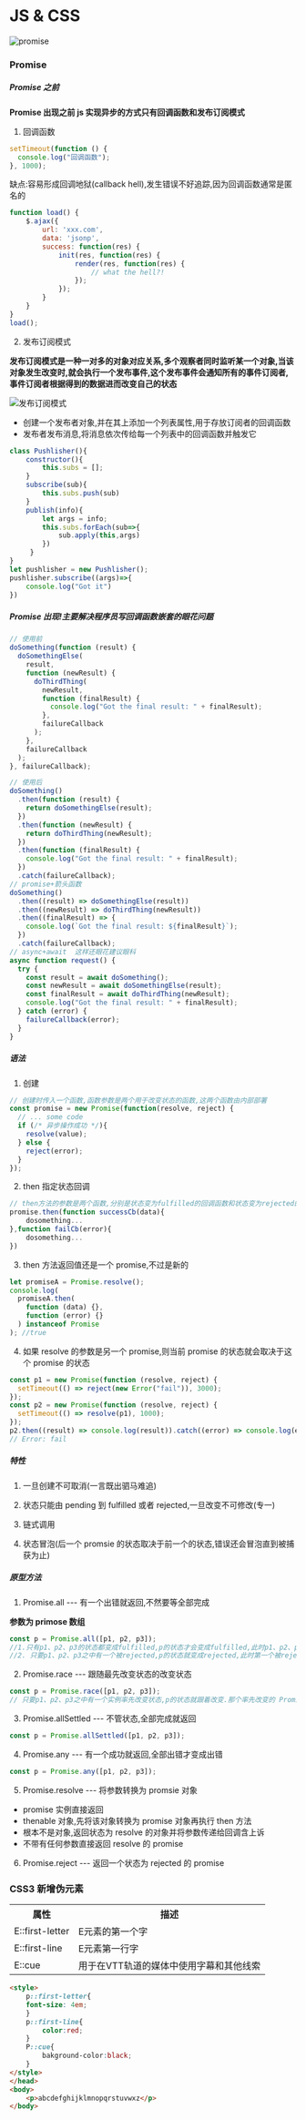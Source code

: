 # JS & CSS

![promise](https://ss0.bdstatic.com/70cFvHSh_Q1YnxGkpoWK1HF6hhy/it/u=434281904,1375192006&fm=26&gp=0.jpg)

### Promise

##### Promise 之前

**Promise 出现之前 js 实现异步的方式只有回调函数和发布订阅模式**

1. 回调函数

```js
setTimeout(function () {
  console.log("回调函数");
}, 1000);
```

缺点:容易形成回调地狱(callback hell),发生错误不好追踪,因为回调函数通常是匿名的

```js
function load() {
    $.ajax({
        url: 'xxx.com',
        data: 'jsonp',
        success: function(res) {
            init(res, function(res) {
                render(res, function(res) {
                    // what the hell?!
                });
            });
        }
    }
}
load();
```

2. 发布订阅模式

**发布订阅模式是一种一对多的对象对应关系,多个观察者同时监听某一个对象,当该对象发生改变时,就会执行一个发布事件,这个发布事件会通知所有的事件订阅者,事件订阅者根据得到的数据进而改变自己的状态**

![发布订阅模式](https://ss1.bdstatic.com/70cFvXSh_Q1YnxGkpoWK1HF6hhy/it/u=4049622206,55300289&fm=26&gp=0.jpg)

- 创建一个发布者对象,并在其上添加一个列表属性,用于存放订阅者的回调函数
- 发布者发布消息,将消息依次传给每一个列表中的回调函数并触发它

```js
class Pushlisher(){
    constructor(){
        this.subs = [];
    }
    subscribe(sub){
        this.subs.push(sub)
    }
 	publish(info){
        let args = info;
        this.subs.forEach(sub=>{
            sub.apply(this,args)
        })
     }
}
let pushlisher = new Pushlisher();
pushlisher.subscribe((args)=>{
    console.log("Got it")
})
```

##### Promise 出现!主要解决程序员写回调函数嵌套的眼花问题

```js
// 使用前
doSomething(function (result) {
  doSomethingElse(
    result,
    function (newResult) {
      doThirdThing(
        newResult,
        function (finalResult) {
          console.log("Got the final result: " + finalResult);
        },
        failureCallback
      );
    },
    failureCallback
  );
}, failureCallback);

// 使用后
doSomething()
  .then(function (result) {
    return doSomethingElse(result);
  })
  .then(function (newResult) {
    return doThirdThing(newResult);
  })
  .then(function (finalResult) {
    console.log("Got the final result: " + finalResult);
  })
  .catch(failureCallback);
// promise+箭头函数
doSomething()
  .then((result) => doSomethingElse(result))
  .then((newResult) => doThirdThing(newResult))
  .then((finalResult) => {
    console.log(`Got the final result: ${finalResult}`);
  })
  .catch(failureCallback);
// async+await  这样还眼花建议眼科
async function request() {
  try {
    const result = await doSomething();
    const newResult = await doSomethingElse(result);
    const finalResult = await doThirdThing(newResult);
    console.log("Got the final result: " + finalResult);
  } catch (error) {
    failureCallback(error);
  }
}
```

##### 语法

1. 创建

```js
// 创建时传入一个函数,函数参数是两个用于改变状态的函数,这两个函数由内部部署
const promise = new Promise(function(resolve, reject) {
  // ... some code
  if (/* 异步操作成功 */){
    resolve(value);
  } else {
    reject(error);
  }
});
```

2. then 指定状态回调

```js
// then方法的参数是两个函数,分别是状态变为fulfilled的回调函数和状态变为rejected的回调函数
promise.then(function successCb(data){
    dosomething...
},function failCb(error){
    dosomething...
})
```

3. then 方法返回值还是一个 promise,不过是新的

```js
let promiseA = Promise.resolve();
console.log(
  promiseA.then(
    function (data) {},
    function (error) {}
  ) instanceof Promise
); //true
```

4. 如果 resolve 的参数是另一个 promise,则当前 promise 的状态就会取决于这个 promise 的状态

```js
const p1 = new Promise(function (resolve, reject) {
  setTimeout(() => reject(new Error("fail")), 3000);
});
const p2 = new Promise(function (resolve, reject) {
  setTimeout(() => resolve(p1), 1000);
});
p2.then((result) => console.log(result)).catch((error) => console.log(error));
// Error: fail
```

##### 特性

1. 一旦创建不可取消(一言既出驷马难追)

2. 状态只能由 pending 到 fulfilled 或者 rejected,一旦改变不可修改(专一)

3. 链式调用

4. 状态冒泡(后一个 promsie 的状态取决于前一个的状态,错误还会冒泡直到被捕获为止)

##### 原型方法

1. Promise.all --- 有一个出错就返回,不然要等全部完成

**参数为 primose 数组**

```js
const p = Promise.all([p1, p2, p3]);
//1.只有p1、p2、p3的状态都变成fulfilled,p的状态才会变成fulfilled,此时p1、p2、p3的返回值组成一个数组,传递给p的回调函数.
//2. 只要p1、p2、p3之中有一个被rejected,p的状态就变成rejected,此时第一个被reject的实例的返回值,会传递给p的回调函数.
```

2. Promise.race --- 跟随最先改变状态的改变状态

```js
const p = Promise.race([p1, p2, p3]);
// 只要p1、p2、p3之中有一个实例率先改变状态,p的状态就跟着改变.那个率先改变的 Promise 实例的返回值,就传递给p的回调函数.
```

3. Promise.allSettled --- 不管状态,全部完成就返回

```js
const p = Promise.allSettled([p1, p2, p3]);
```

4. Promise.any --- 有一个成功就返回,全部出错才变成出错

```js
const p = Promise.any([p1, p2, p3]);
```

5. Promise.resolve --- 将参数转换为 promsie 对象

- promise 实例直接返回
- thenable 对象,先将该对象转换为 promise 对象再执行 then 方法
- 根本不是对象,返回状态为 resolve 的对象并将参数传递给回调含上诉
- 不带有任何参数直接返回 resolve 的 promise

6. Promise.reject --- 返回一个状态为 rejected 的 promise

### CSS3 新增伪元素

<table>
<tr><th>属性</th><th>描述</th></tr>
<tr><td>E::first-letter</td><td>E元素的第一个字</td></tr>
<tr><td>E::first-line</td><td>E元素第一行字</td></tr>
<tr><td>E::cue</td><td>用于在VTT轨道的媒体中使用字幕和其他线索</td></tr>
</table>

```html
<style>
    p::first-letter{
    font-size: 4em;
    }
    p::first-line{
        color:red;
    }
    P::cue{
        bakground-color:black;
    }
</style>
</head>
<body>
    <p>abcdefghijklmnopqrstuvwxz</p>
</body>
```
